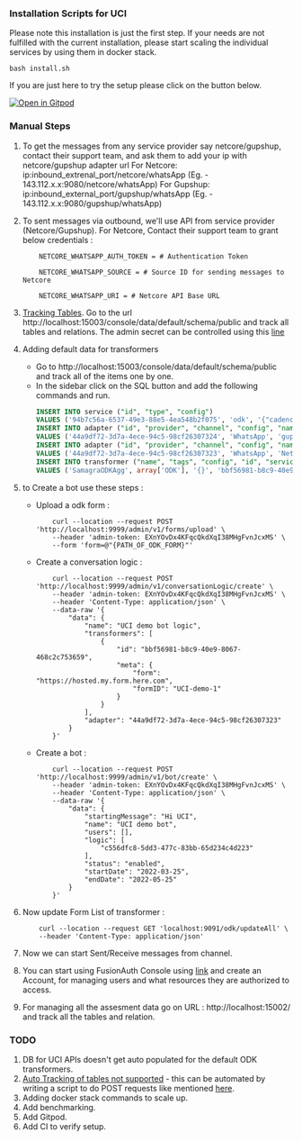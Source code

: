 ### Installation Scripts for UCI

Please note this installation is just the first step. If your needs are not fulfilled with the current installation, please start scaling the individual services by using them in docker stack.

```bash install.sh```

If you are just here to try the setup please click on the button below.

[![Open in Gitpod](https://gitpod.io/button/open-in-gitpod.svg)](https://gitpod.io/#https://github.com/samagra-comms/docker-deploy)

### Manual Steps

1. To get the messages from any service provider say netcore/gupshup, contact their support team, and ask them to add your ip with netcore/gupshup adapter url
For Netcore: ip:inbound_extrenal_port/netcore/whatsApp (Eg. - 143.112.x.x:9080/netcore/whatsApp)
For Gupshup: ip:inbound_external_port/gupshup/whatsApp (Eg. - 143.112.x.x:9080/gupshup/whatsApp)

2. To sent messages via outbound, we'll use API from service provider (Netcore/Gupshup). For Netcore, Contact their support team to grant below credentials :
    ```
        NETCORE_WHATSAPP_AUTH_TOKEN = # Authentication Token 

        NETCORE_WHATSAPP_SOURCE = # Source ID for sending messages to Netcore 

        NETCORE_WHATSAPP_URI = # Netcore API Base URL
    ```

2. [Tracking Tables](https://hasura.io/docs/latest/graphql/core/databases/postgres/schema/using-existing-database.html#step-1-track-tables-views). Go to the url http://localhost:15003/console/data/default/schema/public and track all tables and relations. The admin secret can be controlled using this [line](https://github.com/samagra-comms/docker-deploy/blob/10bdbc4b837a61f74a1270ce53467b15f63d182d/.env#L67)

3. Adding default data for transformers 
    - Go to http://localhost:15003/console/data/default/schema/public and track all of the items one by one.
    - In the sidebar click on the SQL button and add the following commands and run.
        ```sql
        INSERT INTO service ("id", "type", "config")
        VALUES ('94b7c56a-6537-49e3-88e5-4ea548b2f075', 'odk', '{"cadence": { "retries": 0, "timeout": 60, "concurrent": true, "retries-interval": 10 }, "credentials": { "vault": "samagra", "variable": "samagraMainODK" } }');
        INSERT INTO adapter ("id", "provider", "channel", "config", "name") 
        VALUES ('44a9df72-3d7a-4ece-94c5-98cf26307324', 'WhatsApp', 'gupshup', '{ "2WAY": "2000193033", "phone": "9876543210", "HSM_ID": "2000193031", "credentials": { "vault": "samagra", "variable": "gupshupSamagraProd" } }', 'SamagraProd');
        INSERT INTO adapter ("id", "provider", "channel", "config", "name") 
        VALUES ('44a9df72-3d7a-4ece-94c5-98cf26307323', 'WhatsApp', 'Netcore', '{ "phone": "912249757677", "credentials": { "vault": "samagra", "variable": "netcoreUAT" } }', 'SamagraNetcoreUAT');
        INSERT INTO transformer ("name", "tags", "config", "id", "service_id") 
        VALUES ('SamagraODKAgg', array['ODK'], '{}', 'bbf56981-b8c9-40e9-8067-468c2c753659', '94b7c56a-6537-49e3-88e5-4ea548b2f075'); 
        ```

4. to Create a bot use these steps :
    * Upload a odk form :
        ```
            curl --location --request POST 'http://localhost:9999/admin/v1/forms/upload' \
            --header 'admin-token: EXnYOvDx4KFqcQkdXqI38MHgFvnJcxMS' \
            --form 'form=@"{PATH_OF_ODK_FORM}"'
        ```
    * Create a conversation logic :
        ```
            curl --location --request POST 'http://localhost:9999/admin/v1/conversationLogic/create' \
            --header 'admin-token: EXnYOvDx4KFqcQkdXqI38MHgFvnJcxMS' \
            --header 'Content-Type: application/json' \
            --data-raw '{
                "data": {
                    "name": "UCI demo bot logic",
                    "transformers": [
                        {
                            "id": "bbf56981-b8c9-40e9-8067-468c2c753659",
                            "meta": {
                                "form": "https://hosted.my.form.here.com",
                                "formID": "UCI-demo-1"
                            }
                        }
                    ],
                    "adapter": "44a9df72-3d7a-4ece-94c5-98cf26307323"
                }
            }'
        ```

    * Create a bot :
        ```
            curl --location --request POST 'http://localhost:9999/admin/v1/bot/create' \
            --header 'admin-token: EXnYOvDx4KFqcQkdXqI38MHgFvnJcxMS' \
            --header 'Content-Type: application/json' \
            --data-raw '{
                "data": {
                    "startingMessage": "Hi UCI",
                    "name": "UCI demo bot",
                    "users": [],
                    "logic": [
                        "c556dfc8-5dd3-477c-83bb-65d234c4d223"
                    ],
                    "status": "enabled",
                    "startDate": "2022-03-25",
                    "endDate": "2022-05-25"
                }
            }'
        ```

5. Now update Form List of transformer :
    ```
        curl --location --request GET 'localhost:9091/odk/updateAll' \
        --header 'Content-Type: application/json'
    ```

6. Now we can start Sent/Receive messages from channel.

7. You can start using FusionAuth Console using [link](http://localhost:9011/) and create an Account, for managing users and what resources they are authorized to access.

8. For managing all the assesment data go on URL : http://localhost:15002/ and track all the tables and relation.


### TODO
1. DB for UCI APIs doesn't get auto populated for the default ODK transformers.
2. [Auto Tracking of tables not supported](https://github.com/hasura/graphql-engine/issues/1418) - this can be automated by writing a script to do POST requests like mentioned [here](https://hasura.io/docs/latest/graphql/core/api-reference/schema-metadata-api/table-view.html).
3. Adding docker stack commands to scale up.
4. Add benchmarking.
5. Add Gitpod.
6. Add CI to verify setup.